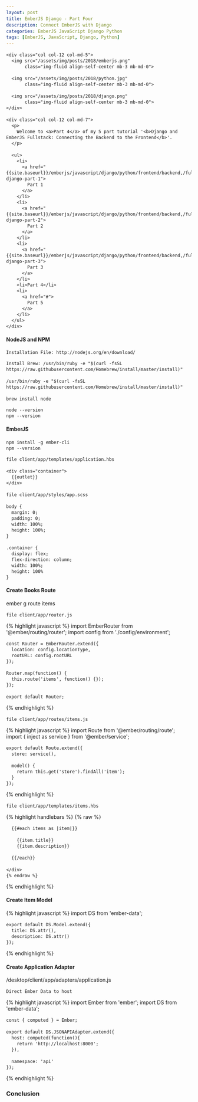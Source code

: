 ```yaml
---
layout: post
title: EmberJS Django - Part Four
description: Connect EmberJS with Django
categories: EmberJS JavaScript Django Python
tags: [EmberJS, JavaScript, Django, Python]
---
```


<!-- PART FOUR  --------------------------------------------------------------------------------------------------------------------------------------------->

<!-- INTRODUCTION ------------------------------------------------------------>
<section>
  <div class="row">

    <div class="col col-12 col-md-5">
      <img src="/assets/img/posts/2018/emberjs.png"
           class="img-fluid align-self-center mb-3 mb-md-0">

      <img src="/assets/img/posts/2018/python.jpg"
           class="img-fluid align-self-center mb-3 mb-md-0">

      <img src="/assets/img/posts/2018/django.png"
           class="img-fluid align-self-center mb-3 mb-md-0">
    </div>

    <div class="col col-12 col-md-7">
      <p>
        Welcome to <a>Part 4</a> of my 5 part tutorial '<b>Django and EmberJS Fullstack: Connecting the Backend to the Frontend</b>'.
      </p>

      <ul>
        <li>
          <a href="{{site.baseurl}}/emberjs/javascript/django/python/frontend/backend,/fullstack,/multipart/ember-django-part-1">
            Part 1
          </a>
        </li>
        <li>
          <a href="{{site.baseurl}}/emberjs/javascript/django/python/frontend/backend,/fullstack/ember-django-part-2">
            Part 2
          </a>
        </li>
        <li>
          <a href="{{site.baseurl}}/emberjs/javascript/django/python/frontend/backend,/fullstack/ember-django-part-3">
            Part 3
          </a>
        </li>
        <li>Part 4</li>
        <li>
          <a href="#">
            Part 5
          </a>
        </li>
      </ul>
    </div>

  </div>
</section>

<!-- Setup NodeJS -------------------->
<section>
  <h4 id="install-node">NodeJS and NPM</h4>

  <!-- // NodeJS ------------------ -->
    Installation File: http://nodejs.org/en/download/

  <!-- // NodeJS with Brew -------- -->
    Install Brew: /usr/bin/ruby -e "$(curl -fsSL https://raw.githubusercontent.com/Homebrew/install/master/install)"

    /usr/bin/ruby -e "$(curl -fsSL https://raw.githubusercontent.com/Homebrew/install/master/install)"

    brew install node

  <!-- Check Versions ------------- -->
    node --version
    npm --version
</section>

<!-- Setup EmberJS ------------------->
<section>
  <h4 id="install-ember">EmberJS</h4>

    npm install -g ember-cli
    npm --version

  <!--
    // Create Project
    // Run server to verify works -- ember s -->


    file client/app/templates/application.hbs

    <div class="container">
      {{outlet}}
    </div>

    file client/app/styles/app.scss

    body {
      margin: 0;
      padding: 0;
      width: 100%;
      height: 100%;
    }

    .container {
      display: flex;
      flex-direction: column;
      width: 100%;
      height: 100%
    }
</section>

<!-- Create Books Route -------------->
<section>
  <h4 id="create-biijs-route">Create Books Route</h4>
    ember g route items

    file client/app/router.js

  {% highlight javascript %}
    import EmberRouter from '@ember/routing/router';
    import config from './config/environment';

    const Router = EmberRouter.extend({
      location: config.locationType,
      rootURL: config.rootURL
    });

    Router.map(function() {
      this.route('items', function() {});
    });

    export default Router;
  {% endhighlight %}

    file client/app/routes/items.js

  {% highlight javascript %}
    import Route from '@ember/routing/route';
    import { inject as service } from '@ember/service';

    export default Route.extend({
      store: service(),

      model() {
        return this.get('store').findAll('item');
      }
    });
  {% endhighlight %}

    file client/app/templates/items.hbs

  {% highlight handlebars %}
    {% raw %}
    <div class="items">

      {{#each items as |item|}}

        {{item.title}}
        {{item.description}}

      {{/each}}

    </div>
    {% endraw %}
  {% endhighlight %}
</section>

<!-- Create Book Model --------------->
<section>
  <h4 id="create-book-model">Create Item Model</h4>

  {% highlight javascript %}
    import DS from 'ember-data';

    export default DS.Model.extend({
      title: DS.attr(),
      description: DS.attr()
    });
  {% endhighlight %}
</section>

<!-- Create Application Adapter ------>
<section>
  <h4 id="create-app-adapter">Create Application Adapter</h4>
    /desktop/client/app/adapters/application.js

    Direct Ember Data to host

  {% highlight javascript %}
    import Ember from 'ember';
    import DS from 'ember-data';

    const { computed } = Ember;

    export default DS.JSONAPIAdapter.extend({
      host: computed(function(){
        return 'http://localhost:8000';
      }),

      namespace: 'api'
    });
  {% endhighlight %}
</section>

<!-- Conclusion ---------------------->
<section>
  <h3 id="conclusion">Conclusion</h3>

  <!-- // Demonstrate server works and captures data ---------------------------------
  // Do GET request -->
</section>

